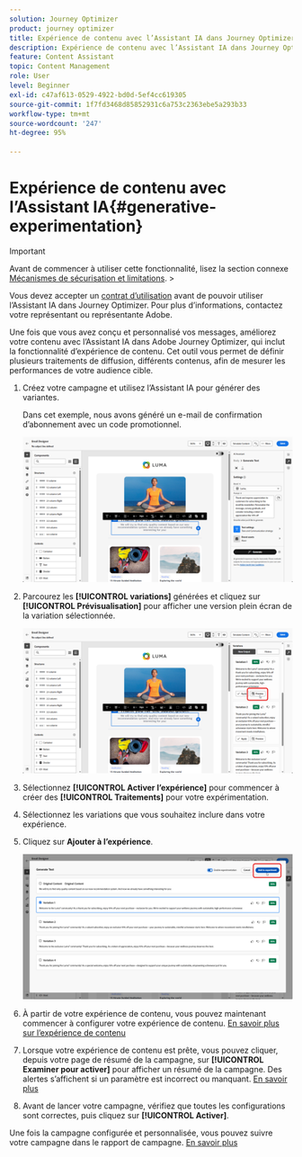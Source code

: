 ```yaml
---
solution: Journey Optimizer
product: journey optimizer
title: Expérience de contenu avec l’Assistant IA dans Journey Optimizer
description: Expérience de contenu avec l’Assistant IA dans Journey Optimizer
feature: Content Assistant
topic: Content Management
role: User
level: Beginner
exl-id: c47af613-0529-4922-bd0d-5ef4cc619305
source-git-commit: 1f7fd3468d85852931c6a753c2363ebe5a293b33
workflow-type: tm+mt
source-wordcount: '247'
ht-degree: 95%

---
```


# Expérience de contenu avec l’Assistant IA{#generative-experimentation}

>[!IMPORTANT]
>
>Avant de commencer à utiliser cette fonctionnalité, lisez la section connexe [Mécanismes de sécurisation et limitations](gs-generative.md#generative-guardrails).
>&#x200B;></br>
>
>Vous devez accepter un [contrat d’utilisation](https://www.adobe.com/fr/legal/licenses-terms/adobe-dx-gen-ai-user-guidelines.html) avant de pouvoir utiliser l’Assistant IA dans Journey Optimizer. Pour plus d’informations, contactez votre représentant ou représentante Adobe.

Une fois que vous avez conçu et personnalisé vos messages, améliorez votre contenu avec l’Assistant IA dans Adobe Journey Optimizer, qui inclut la fonctionnalité d’expérience de contenu. Cet outil vous permet de définir plusieurs traitements de diffusion, différents contenus, afin de mesurer les performances de votre audience cible.

1. Créez votre campagne et utilisez l’Assistant IA pour générer des variantes.

   Dans cet exemple, nous avons généré un e-mail de confirmation d’abonnement avec un code promotionnel.

   ![](assets/experiment-genai-1.png)

1. Parcourez les **[!UICONTROL variations]** générées et cliquez sur **[!UICONTROL Prévisualisation]** pour afficher une version plein écran de la variation sélectionnée.

   ![](assets/experiment-genai-2.png)

1. Sélectionnez **[!UICONTROL Activer l’expérience]** pour commencer à créer des **[!UICONTROL Traitements]** pour votre expérimentation.

1. Sélectionnez les variations que vous souhaitez inclure dans votre expérience.

1. Cliquez sur **Ajouter à l’expérience**.

   ![](assets/experiment-genai-3.png)

1. À partir de votre expérience de contenu, vous pouvez maintenant commencer à configurer votre expérience de contenu. [En savoir plus sur l’expérience de contenu](../content-management/content-experiment.md)

1. Lorsque votre expérience de contenu est prête, vous pouvez cliquer, depuis votre page de résumé de la campagne, sur **[!UICONTROL Examiner pour activer]** pour afficher un résumé de la campagne. Des alertes s’affichent si un paramètre est incorrect ou manquant. [En savoir plus](../content-management/content-experiment.md#treatment-experiment)

1. Avant de lancer votre campagne, vérifiez que toutes les configurations sont correctes, puis cliquez sur **[!UICONTROL Activer]**.

Une fois la campagne configurée et personnalisée, vous pouvez suivre votre campagne dans le rapport de campagne. [En savoir plus](../reports/campaign-global-report-cja.md)
